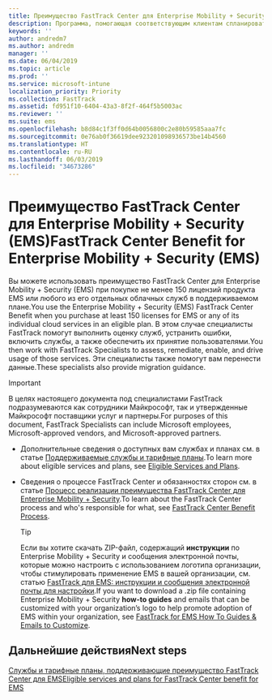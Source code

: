 ```yaml
---
title: Преимущество FastTrack Center для Enterprise Mobility + Security (EMS)
description: Программа, помогающая соответствующим клиентам спланировать и развернуть службы Intune и Azure Active Directory Premium.
keywords: ''
author: andredm7
ms.author: andredm
manager: ''
ms.date: 06/04/2019
ms.topic: article
ms.prod: ''
ms.service: microsoft-intune
localization_priority: Priority
ms.collection: FastTrack
ms.assetid: fd951f10-6404-43a3-8f2f-464f5b5003ac
ms.reviewer: ''
ms.suite: ems
ms.openlocfilehash: b8d84c1f3ff0d64b0056800c2e80b59585aaa7fc
ms.sourcegitcommit: 0e76ab0f36619dee923201098936573be14b4560
ms.translationtype: HT
ms.contentlocale: ru-RU
ms.lasthandoff: 06/03/2019
ms.locfileid: "34673286"
---
```

# <a name="fasttrack-center-benefit-for-enterprise-mobility--security-ems"></a><span data-ttu-id="96e61-103">Преимущество FastTrack Center для Enterprise Mobility + Security (EMS)</span><span class="sxs-lookup"><span data-stu-id="96e61-103">FastTrack Center Benefit for Enterprise Mobility + Security (EMS)</span></span>

<span data-ttu-id="96e61-104">Вы можете использовать преимущество FastTrack Center для Enterprise Mobility + Security (EMS) при покупке не менее 150 лицензий продукта EMS или любого из его отдельных облачных служб в поддерживаемом плане.</span><span class="sxs-lookup"><span data-stu-id="96e61-104">You use the Enterprise Mobility + Security (EMS) FastTrack Center Benefit when you purchase at least 150 licenses for EMS or any of its individual cloud services in an eligible plan.</span></span> <span data-ttu-id="96e61-105">В этом случае специалисты FastTrack помогут выполнить оценку служб, устранить ошибки, включить службы, а также обеспечить их принятие пользователями.</span><span class="sxs-lookup"><span data-stu-id="96e61-105">You then work with FastTrack Specialists to assess, remediate, enable, and drive usage of those services.</span></span> <span data-ttu-id="96e61-106">Эти специалисты также помогут вам перенести данные.</span><span class="sxs-lookup"><span data-stu-id="96e61-106">These specialists also provide migration guidance.</span></span>

> [!IMPORTANT]
> <span data-ttu-id="96e61-107">В целях настоящего документа под специалистами FastTrack подразумеваются как сотрудники Майкрософт, так и утвержденные Майкрософт поставщики услуг и партнеры.</span><span class="sxs-lookup"><span data-stu-id="96e61-107">For purposes of this document, FastTrack Specialists can include Microsoft employees, Microsoft-approved vendors, and Microsoft-approved partners.</span></span>

- <span data-ttu-id="96e61-108">Дополнительные сведения о доступных вам службах и планах см. в статье [Поддерживаемые службы и тарифные планы](M365-eligible-services-and-plans.md).</span><span class="sxs-lookup"><span data-stu-id="96e61-108">To learn more about eligible services and plans, see [Eligible Services and Plans](M365-eligible-services-and-plans.md).</span></span>

- <span data-ttu-id="96e61-109">Сведения о процессе FastTrack Center и обязанностях сторон см. в статье [Процесс реализации преимущества FastTrack Center для Enterprise Mobility + Security](EMS-fasttrack-process.md).</span><span class="sxs-lookup"><span data-stu-id="96e61-109">To learn about the FastTrack Center process and who's responsible for what, see [FastTrack Center Benefit Process](EMS-fasttrack-process.md).</span></span>

    > [!TIP]
    > <span data-ttu-id="96e61-110">Если вы хотите скачать ZIP-файл, содержащий **инструкции** по Enterprise Mobility + Security и сообщения электронной почты, которые можно настроить с использованием логотипа организации, чтобы стимулировать применение EMS в вашей организации, см. статью [FastTrack для EMS: инструкции и сообщения электронной почты для настройки](https://gallery.technet.microsoft.com/FastTrack-for-EMS-How-To-f170da4c).</span><span class="sxs-lookup"><span data-stu-id="96e61-110">If you want to download a .zip file containing Enterprise Mobility + Security **how-to guides** and emails that can be customized with your organization’s logo to help promote adoption of EMS within your organization, see [FastTrack for EMS How To Guides & Emails to Customize](https://gallery.technet.microsoft.com/FastTrack-for-EMS-How-To-f170da4c).</span></span>

## <a name="next-steps"></a><span data-ttu-id="96e61-111">Дальнейшие действия</span><span class="sxs-lookup"><span data-stu-id="96e61-111">Next steps</span></span>

[<span data-ttu-id="96e61-112">Службы и тарифные планы, поддерживающие преимущество FastTrack Center для EMS</span><span class="sxs-lookup"><span data-stu-id="96e61-112">Eligible services and plans for FastTrack Center benefit for EMS</span></span>](M365-eligible-services-and-plans.md)


